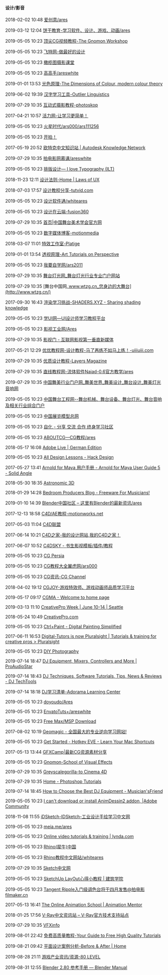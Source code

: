 ####  设计/影音

2018-02-02 10:48 [爱创意/ares](http://iiidea.cn/)

2019-03-12 12:04 [饼干教育-学习软件、设计、游戏、动画/ares](http://www.bgteach.com/)

2019-05-05 10:23 [顶尖CG视频教程-The Gnomon Workshop](https://www.thegnomonworkshop.com/)

2019-05-05 10:23 [飞特网-做最好的设计](http://www.fevte.com/)

2019-05-05 10:23 [橄榄图摄影课堂](http://www.ganlantu.com/)

2019-05-05 10:23 [高高手/areswhite](http://www.gogoup.com/home)

2019-01-01 13:53 [光色原理-The Dimensions of Colour, modern colour theory](http://www.huevaluechroma.com/index.php)

2019-06-02 19:39 [汉字学习工具-Outlier Linguistics](https://www.outlier-linguistics.com/)

2019-07-29 10:35 [互动式摄影教程-photoskop](http://photoskop.com/)

2017-04-21 10:57 [活力网-让学习更简单！](http://www.uzing.net/)

2019-05-05 10:23 [火星时代/ars000/ars111256](http://www.hxsd.com/)

2019-05-05 10:23 [开拍！](http://www.kaipai.com/)

2017-05-19 20:52 [欧特克中文知识站 | Autodesk Knowledge Network](https://knowledge.autodesk.com/zh-hans/profile/LOKXUNCRRV5CZ?setAdskUp=false)

2019-07-29 10:35 [拍电影网慕课/areswhite](http://mooc.pmovie.com/)

2019-05-05 10:23 [排版设计— I love Typography (ILT)](https://ilovetypography.com/)

2018-11-23 12:11 [设计法则-Home | Laws of UX](https://lawsofux.com/)

2018-07-03 17:57 [设计教程分享-tutvid.com](https://tutvid.com/)

2019-05-05 10:23 [设计软件通/whiteares](http://www.sjrjt.com/)

2019-05-05 10:23 [设计在云端-fusion360](http://www.fomter.com/)

2019-07-29 10:35 [首页|中国舞台美术学会官方网](http://www.chinaasa.com/)

2019-05-05 10:23 [数字媒体博客-motionmedia](http://blog.motionmedia.com/)

2018-03-07 11:01 [特效工作室-Platige](http://www.platige.com/)

2019-01-01 13:54 [透视原理-Art Tutorials on Perspective](http://www.perspective-book.com/)

2019-05-05 10:23 [我要自学网/ars2011](http://www.51zxw.net/)

2019-07-29 10:35 [舞台灯光网_舞台灯光行业专业门户网站](http://www.sl-360.com/)

2019-07-29 10:35 [舞台中国网_www.wtzg.cn_您身边的大舞台](http://www.wtzg.cn/)

2017-09-30 16:43 [渲染学习挑战-SHADERS.XYZ - Sharing shading knowledge](http://www.shaders.xyz/)

2019-05-05 10:23 [学UI网—UI设计师学习教程平台](http://www.xueui.cn/)

2019-05-05 10:23 [影视工业网/Ares](https://107cine.com/)

2019-07-29 10:35 [影视门 - 互联网影视第一垂直新媒体](http://www.yigeshaozi.com/)

2017-05-21 12:29 [优优教程网-设计教程-马了再练不如马上练！-uiiiuiii.com](https://uiiiuiii.com/)

2019-07-29 10:35 [优质设计教程-Layers Magazine](http://layersmagazine.com/)

2019-07-29 10:35 [直线教程网-流体软件Naiad-0.6官方教学/ares](http://www.linecg.com/)

2019-07-29 10:35 [中国舞美行业门户网_舞美世界_舞美设计_舞台设计_舞美灯光音响网](http://bbs.ca010.com/)

2019-05-05 10:23 [中国舞台工程网--舞台机械、舞台设备、舞台灯光、舞台音响及相关行业综合门户](http://www.chinastage.com.cn/)

2019-05-05 10:23 [中国展览模型总网](http://www.mym001.com/)

2019-05-05 10:23 [自化 - 分享 交流 合作 终身学习社区](http://zihua.com.cn/)

2019-05-05 10:23 [ABOUTCG—CG教程/ares](http://www.aboutcg.org/)

2018-05-17 16:08 [Adobe Live | German Edition](https://www.adobelive.com/)

2019-05-05 10:23 [All Design Lessons - Hack Design](https://hackdesign.org/lessons)

2017-05-27 13:41 [Arnold for Maya 用户手册 - Arnold for Maya User Guide 5 - Solid Angle](https://support.solidangle.com/pages/viewpage.action?pageId=55083273)

2018-05-30 18:35 [Astronomic 3D](https://astronomic3d.com/)

2018-01-29 14:28 [Bedroom Producers Blog - Freeware For Musicians!](https://bedroomproducersblog.com/)

2019-01-10 14:39 [Blender中国社区 – 这里有Blender的最新资讯/ares](https://www.blendercn.org/)

2017-12-13 18:58 [C4D/AE教程-motionworks.net](http://motionworks.net/)

2017-05-03 11:04 [C4D联盟](http://www.csvsc.com/)

2017-06-14 10:21 [C4D之家-我的设计网站,我的C4D之家！](http://c4d.cn/)

2017-06-07 10:52 [C4DSKY - 书生影视模板/插件/教程 ](http://c4dsky.com/)

2019-05-05 10:23 [CG Persia](http://cgpersia.com/)

2019-05-05 10:23 [CG教程大全翼虎网/ars000](http://www.yiihuu.com/v_index.php)

2019-05-05 10:23 [CG资讯-CG Channel](http://www.cgchannel.com/)

2018-04-02 19:12 [CGJOY-游戏特效师、游戏动画师品质学习平台](https://www.cgjoy.com/)

2019-05-17 09:17 [CGMA - Welcome to home page](https://www.cgmasteracademy.com/)

2019-03-13 11:10 [CreativePro Week | June 10-14 | Seattle](https://creativeproweek.com/)

2018-05-24 10:49 [CreativePro.com](https://creativepro.com/)

2019-05-05 10:23 [Ctrl+Paint - Digital Painting Simplified](http://www.ctrlpaint.com/)

2017-06-11 16:53 [Digital-Tutors is now Pluralsight | Tutorials &amp; training for creative pros &gt; Pluralsight](https://www.digitaltutors.com/11/index.php)

2019-05-05 10:23 [DIY Photography](http://www.diyphotography.net/)

2019-07-14 18:47 [DJ Equipment, Mixers, Controllers and More | ProAudioStar](http://www.proaudiostar.com/dj-equipment.html)

2019-07-14 18:43 [DJ Techniques, Software Tutorials, Tips, News &amp; Reviews - DJ TechTools](https://djtechtools.com/)

2019-07-14 18:18 [DJ学习清单-Adorama Learning Center](https://www.adorama.com/alc/8716/article/dj-101-essential-gear-list)

2019-05-05 10:23 [doyoudo/Ares](http://doyoudo.com/)

2019-05-05 10:23 [EnvatoTuts+/areswhite](https://envato.com/)

2019-05-05 10:23 [Free Max/MSP Download](http://www.brothersoft.com/max-msp-download-82393.html)

2017-08-02 10:19 [Geomagic - 全国最大的专业逆向学习网站!](http://www.cdu.net.cn/studio/)

2019-05-05 10:23 [Get Started - Hotkey EVE - Learn Your Mac Shortcuts](http://www.hotkey-eve.com/)

2017-05-13 13:44 [GFXCamp|最新CG资源素材分享](http://www.gfxcamp.com/)

2019-05-05 10:23 [Gnomon-School of Visual Effects](https://www.gnomon.edu/)

2019-07-29 10:35 [Greyscalegorilla-to Cinema 4D](http://greyscalegorilla.com/)

2019-07-29 10:35 [Home - Photoshop Tutorials](https://photoshoptutorials.ws/)

2019-07-14 18:45 [How to Choose the Best DJ Equipment - Musician'sFriend](https://www.musiciansfriend.com/thehub/how-to-choose-the-best-dj-equipment)

2019-05-05 10:23 [I can't download or install AnimDessin2 addon, |Adobe Community](https://www.adobeexchange.com/creativecloud.partner.0011O000020psdIQAQ.html)

2018-11-08 11:55 [iDSketch-IDSketch-工业设计手绘学习中文网](http://www.idsketch.cn/)

2019-05-05 10:23 [meia.me/ares](http://meia.me/)

2019-05-05 10:23 [Online video tutorials &amp; training | lynda.com](http://www.lynda.com/)

2019-05-05 10:23 [Rhino(犀牛)中国](http://bbs.rhino3d.asia/)

2019-05-05 10:23 [Rhino教程中文网站/whiteares](http://www.xuexiniu.com/)

2019-07-29 10:35 [Sketch中文网](http://www.sketchcn.com/index.html)

2019-05-05 10:23 [SketchUp LayOut心得小教程 | 建筑学院](http://www.archcollege.com/archcollege/2014/11/7058.html)

2019-05-05 10:23 [Tangent Ripple入门级调色台将于四月发售@拍电影filmaker.cn](http://www.filmaker.cn/thread-64589-1-1.html)

2017-05-13 16:41 [The Online Animation School | Animation Mentor](http://www.animationmentor.com/)

2018-01-25 17:56 [V-Ray中文资讯站 – V-Ray官方技术支持站点](http://vraymasters.cn/)

2019-07-29 10:35 [VFXinfo](https://vfxinfo.net/)

2019-08-01 22:42 [免费高质量教程-Your Guide to Free High Quality Tutorials](https://2uts.com/#)

2019-08-21 09:42 [平面设计案例分析-Before &amp; After | Home](https://www.bamagazine.com/)

2019-08-28 21:11 [游戏产业资讯/资源-80 LEVEL](https://80.lv/)

2019-08-31 12:55 [Blender 2.80 参考手册 — Blender Manual](https://docs.blender.org/manual/zh-hans/latest/index.html)



